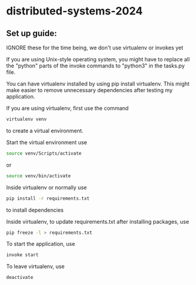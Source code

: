 # distributed-systems-2024
 
## Set up guide:

IGNORE these for the time being, we don't use virtualenv or invokes yet


If you are using Unix-style operating system, you might have to replace all the "python" parts of the invoke commands to "python3" in the tasks.py file.


You can have virtualenv installed by using pip install virtualenv. This might make easier to remove unnecessary
dependencies after testing my application.


If you are using virtualenv, first use the command 
```bash
virtualenv venv
```
to create a virtual environment.


Start the virtual environment use 
```bash
source venv/Scripts/activate
```
or
```bash
source venv/bin/activate
```

Inside virtualenv or normally use 
```bash
pip install -r requirements.txt
```
to install dependencies

Inside virtualenv, to update requirements.txt after installing packages, use 
```bash
pip freeze -l > requirements.txt 
```

To start the application, use
```bash
invoke start
```

To leave virtualenv, use 
```bash
deactivate
```
